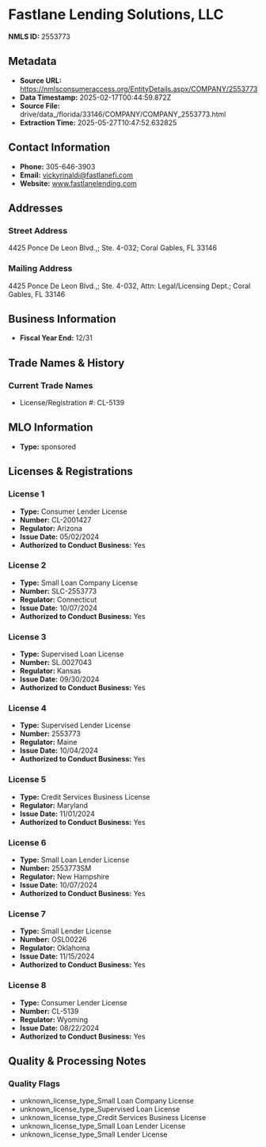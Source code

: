 # Fastlane Lending Solutions, LLC

**NMLS ID:** 2553773

## Metadata
- **Source URL:** https://nmlsconsumeraccess.org/EntityDetails.aspx/COMPANY/2553773
- **Data Timestamp:** 2025-02-17T00:44:59.872Z
- **Source File:** drive/data_/florida/33146/COMPANY/COMPANY_2553773.html
- **Extraction Time:** 2025-05-27T10:47:52.632825

## Contact Information
- **Phone:** 305-646-3903
- **Email:** vickyrinaldi@fastlanefi.com
- **Website:** www.fastlanelending.com

## Addresses
### Street Address
4425 Ponce De Leon Blvd.,; Ste. 4-032; Coral Gables, FL 33146

### Mailing Address
4425 Ponce De Leon Blvd.,; Ste. 4-032, Attn: Legal/Licensing Dept.; Coral Gables, FL 33146

## Business Information
- **Fiscal Year End:** 12/31

## Trade Names & History
### Current Trade Names
- License/Registration #: CL-5139

## MLO Information
- **Type:** sponsored

## Licenses & Registrations

### License 1
- **Type:** Consumer Lender License
- **Number:** CL-2001427
- **Regulator:** Arizona
- **Issue Date:** 05/02/2024
- **Authorized to Conduct Business:** Yes

### License 2
- **Type:** Small Loan Company License
- **Number:** SLC-2553773
- **Regulator:** Connecticut
- **Issue Date:** 10/07/2024
- **Authorized to Conduct Business:** Yes

### License 3
- **Type:** Supervised Loan License
- **Number:** SL.0027043
- **Regulator:** Kansas
- **Issue Date:** 09/30/2024
- **Authorized to Conduct Business:** Yes

### License 4
- **Type:** Supervised Lender License
- **Number:** 2553773
- **Regulator:** Maine
- **Issue Date:** 10/04/2024
- **Authorized to Conduct Business:** Yes

### License 5
- **Type:** Credit Services Business License
- **Regulator:** Maryland
- **Issue Date:** 11/01/2024
- **Authorized to Conduct Business:** Yes

### License 6
- **Type:** Small Loan Lender License
- **Number:** 2553773SM
- **Regulator:** New Hampshire
- **Issue Date:** 10/07/2024
- **Authorized to Conduct Business:** Yes

### License 7
- **Type:** Small Lender License
- **Number:** OSL00226
- **Regulator:** Oklahoma
- **Issue Date:** 11/15/2024
- **Authorized to Conduct Business:** Yes

### License 8
- **Type:** Consumer Lender License
- **Number:** CL-5139
- **Regulator:** Wyoming
- **Issue Date:** 08/22/2024
- **Authorized to Conduct Business:** Yes

## Quality & Processing Notes
### Quality Flags
- unknown_license_type_Small Loan Company License
- unknown_license_type_Supervised Loan License
- unknown_license_type_Credit Services Business License
- unknown_license_type_Small Loan Lender License
- unknown_license_type_Small Lender License
